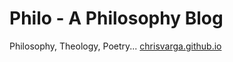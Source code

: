 # Philo - A Philosophy Blog

Philosophy, Theology, Poetry...
[chrisvarga.github.io](https://chrisvarga.github.io)
